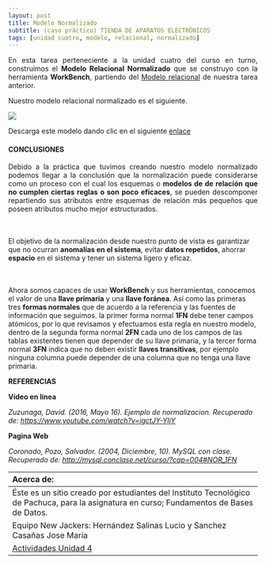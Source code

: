 ```yaml
---
layout: post
title: Modelo Normalizado
subtitle: (caso práctico) TIENDA DE APARATOS ELECTRÓNICOS
tags: [unidad cuatro, modelo, relacional, normalizado]
---
```


<p style="text-align: justify;">En esta tarea perteneciente a la unidad cuatro del curso en turno, construimos el <b>Modelo Relacional Normalizado</b> que se construyo con la herramienta <b>WorkBench</b>, partiendo del <a href="https://basededatostec.github.io/2017-03-24-mrelacional/">Modelo relacional</a> de nuestra tarea anterior.</p>

Nuestro modelo relacional normalizado es el siguiente.

<img src="https://basededatostec.github.io/img/41normalizado.png">

Descarga este modelo dando clic en el siguiente [enlace](https://drive.google.com/uc?export=download&id=0B0tLjk4fF3eYa2RHUzltVEtMUDQ "clic para descargar el modelo")  

#### CONCLUSIONES

<p style="text-align: justify;">Debido a la práctica que tuvimos creando nuestro modelo normalizado podemos llegar a la conclusión que la normalización puede considerarse como un proceso con el cual los esquemas o <b>modelos de de relación que no cumplen ciertas reglas o son poco eficaces</b>, se pueden descomponer repartiendo sus atributos entre esquemas de relación más pequeños que poseen atributos mucho mejor estructurados.

<br><br>El objetivo de la normalización desde nuestro punto de vista es garantizar que no ocurran <b>anomalías en el sistema</b>, evitar <b>datos repetidos</b>, ahorrar <b>espacio</b> en el sistema y tener un sistema ligero y eficaz.

<br><br>Ahora somos capaces de usar <b>WorkBench</b> y sus herramientas, conocemos el valor de una <b>llave primaria</b> y una <b>llave foránea</b>. Así como las primeras tres <b>formas normales</b> que de acuerdo a la referencia y las fuentes de información que seguimos. la primer forma normal <b>1FN</b> debe tener campos atómicos, por lo que revisamos y efectuamos esta regla en nuestro modelo, dentro de la segunda forma normal <b>2FN</b> cada uno de los campos de las tablas existentes tienen que depender de su llave primaria, y la tercer forma normal <b>3FN</b> indica que no deben existir <b>llaves transitivas</b>, por ejemplo ninguna columna puede depender de una columna que no tenga una llave primaria.</p>

__REFERENCIAS__

__Vídeo en linea__

_Zuzunaga, David. (2016, Mayo 16). Ejemplo de normalizacion.
Recuperado de: https://www.youtube.com/watch?v=igctJY-YIjY_

__Pagina Web__

_Coronado, Pozo, Salvador. (2004, Diciembre, 10). MySQL con clase.
Recuperado de: http://mysql.conclase.net/curso/?cap=004#NOR_1FN_

|  Acerca de: | 
| :------ | 
| Éste es un sitio creado por estudiantes del Instituto Tecnológico de Pachuca, para la asignatura en curso; Fundamentos de Bases de Datos. | 
| Equipo New Jackers: Hernández Salinas Lucio y Sanchez Casañas Jose María |
| <a href="https://basededatostec.github.io/unidadcuatro/">Actividades Unidad 4</a> |
